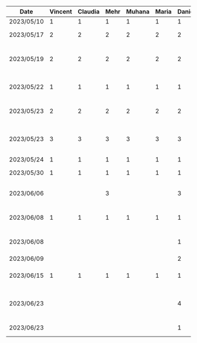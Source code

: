 | Date       | Vincent | Claudia | Mehr | Muhana | Maria | Daniel | Task                                    |
|------------|---------|---------|------|--------|-------|--------|-----------------------------------------|
| 2023/05/10 | 1       | 1       | 1    | 1      | 1     | 1      | FDYP class 1                            |
| 2023/05/17 | 2       | 2       | 2    | 2      | 2     | 2      | Brainstorming group meeting             |
| 2023/05/19 | 2       | 2       | 2    | 2      | 2     | 2      | Potential consultant meeting (Zahedi)   |
| 2023/05/22 | 1       | 1       | 1    | 1      | 1     | 1      | Potential consultant meeting (Carr)     |
| 2023/05/23 | 2       | 2       | 2    | 2      | 2     | 2      | Consultant meeting (El-Hag)             |
| 2023/05/23 | 3       | 3       | 3    | 3      | 3     | 3      | Consultant meeting (abstract, planning) |
| 2023/05/24 | 1       | 1       | 1    | 1      | 1     | 1      | FYDP class 2                            |
| 2023/05/30 | 1       | 1       | 1    | 1      | 1     | 1      | Project spec meeting                    |
| 2023/06/06 |         |         | 3    |        |       | 3      | FP and NFP research for spec doc        |
| 2023/06/08 | 1       | 1       | 1    | 1      | 1     | 1      | Consultant/grad student meeting         |
| 2023/06/08 |         |         |      |        |       | 1      | Image preprocessing research            |
| 2023/06/09 |         |         |      |        |       | 2      | CNN research                            |
| 2023/06/15 | 1       | 1       | 1    | 1      | 1     | 1      | Consultant meeting/group delegation     |
| 2023/06/23 |         |         |      |        |       | 4      | CNN script setup with MNIST temp data   |
| 2023/06/23 |         |         |      |        |       | 1      | Detailed design doc work                |
